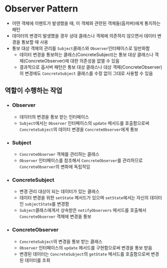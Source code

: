 # Observer Pattern
- 어떤 객체에 이벤트가 발생했을 때, 이 객체와 관련된 객체들(옵저버)에게 통지하는 패턴
- 데이터의 변경이 발생했을 경우 상대 클래스나 객체에 의존하지 않으면서 데이터 변경을 통보할 때 사용
- 통보 대상 객체의 관리를 `Subject`클래스와 `Observer`인터페이스로 일반화함
    - 데이터 변경을 통보하는 클래스(ConcreteSubject)는 통보 대상 클래스나 객체(ConcreteObserver)에 대한 의존성을 없앨 수 있음
    - 결과적으로 옵서버 패턴은 통보 대상 클래스나 대상 객체(ConcreteObserver)의 변경에도 `ConcreteSubject` 클래스를 수정 없이 그대로 사용할 수 있음

## 역할이 수행하는 작업
- ### Observer
    - 데이터의 변경을 통보 받는 인터페이스
    - `Subject`에서는 `Observer` 인터페이스의 `update` 메서드를 호출함으로써 `ConcreteSubject`의 데이터 변경을 `ConcreteObserver`에게 통보
- ### Subject
    - `ConcreteObserver` 객체를 관리하는 클래스
    - `Observer` 인터페이스를 참조해서 `ConcreteObserver`를 관리하므로 `ConcreteObserver`의 변화에 독립적임
- ### ConcreteSubject
    - 변경 관리 대상이 되는 데이터가 있는 클래스
    - 데이터 변경을 위한 `setState` 메서드가 있으며 `setState`에서는 자신의 데이터인 `subjectState`를 변경함
    - `Subject`클래스에게서 상속받은 `notifyObservers` 메서드를 호출해서 `ConcreteObserver` 객체에 변경을 통보
- ### ConcreteObserver
    - `ConcreteSubject`의 변경을 통보 받는 클래스
    - `Observer` 인터페이스의 `update` 메서드를 구현함으로써 변경을 통보 받음
    - 변경된 데이터는 `ConcreteSubject`의 `getState` 메서드를 호출함으로써 변경된 데이터를 조회